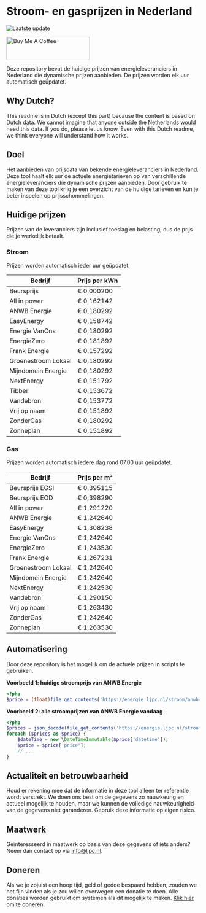 # Stroom- en gasprijzen in Nederland

![Laatste update](https://img.shields.io/badge/laatste%20update-2024--10--06%2014%3A00%20CET-brightgreen)

<a href="https://www.buymeacoffee.com/Lars-" target="_blank"><img src="https://cdn.buymeacoffee.com/buttons/v2/default-orange.png" alt="Buy Me A Coffee" height="60" style="height: 60px !important;width: 217px !important;" ></a>

Deze repository bevat de huidige prijzen van energieleveranciers in Nederland die dynamische prijzen aanbieden. De prijzen worden elk uur automatisch geüpdatet.

## Why Dutch?

This readme is in Dutch (except this part) because the content is based on Dutch data. We cannot imagine that anyone outside the Netherlands would need this data. If you do, please let us know. Even with this Dutch readme, we think
everyone will understand how it works.

## Doel

Het aanbieden van prijsdata van bekende energieleveranciers in Nederland. Deze tool haalt elk uur de actuele energietarieven op van verschillende energieleveranciers die dynamische prijzen aanbieden. Door gebruik te maken van deze tool
krijg je een overzicht van de huidige tarieven en kun je beter inspelen op prijsschommelingen.

## Huidige prijzen

Prijzen van de leveranciers zijn inclusief toeslag en belasting, dus de prijs die je werkelijk betaalt.

### Stroom

Prijzen worden automatisch ieder uur geüpdatet.

 Bedrijf | Prijs per kWh 
---------|---------------
Beursprijs | € 0,000200
All in power | € 0,162142
ANWB Energie | € 0,180292
EasyEnergy | € 0,158742
Energie VanOns | € 0,180292
EnergieZero | € 0,181892
Frank Energie | € 0,157292
Groenestroom Lokaal | € 0,180292
Mijndomein Energie | € 0,180292
NextEnergy | € 0,151792
Tibber | € 0,153672
Vandebron | € 0,153772
Vrij op naam | € 0,151892
ZonderGas | € 0,180292
Zonneplan | € 0,151892


### Gas

Prijzen worden automatisch iedere dag rond 07.00 uur geüpdatet.

 Bedrijf | Prijs per m³ 
---------|--------------
Beursprijs EGSI | € 0,395115
Beursprijs EOD | € 0,398290
All in power | € 1,291220
ANWB Energie | € 1,242640
EasyEnergy | € 1,308238
Energie VanOns | € 1,242640
EnergieZero | € 1,243530
Frank Energie | € 1,267231
Groenestroom Lokaal | € 1,242640
Mijndomein Energie | € 1,242640
NextEnergy | € 1,242530
Vandebron | € 1,290150
Vrij op naam | € 1,263430
ZonderGas | € 1,242640
Zonneplan | € 1,263530


## Automatisering

Door deze repository is het mogelijk om de actuele prijzen in scripts te gebruiken.

**Voorbeeld 1: huidige stroomprijs van ANWB Energie**

```php
<?php
$price = (float)file_get_contents('https://energie.ljpc.nl/stroom/anwb-energie-nu.txt');

```

**Voorbeeld 2: alle stroomprijzen van ANWB Energie vandaag**

```php
<?php
$prices = json_decode(file_get_contents('https://energie.ljpc.nl/stroom/all-in-power-vandaag.json'),true);
foreach ($prices as $price) {
    $dateTime = new \DateTimeImmutable($price['datetime']);
    $price = $price['price'];
    // ...
}
```

## Actualiteit en betrouwbaarheid

Houd er rekening mee dat de informatie in deze tool alleen ter referentie wordt verstrekt. We doen ons best om de gegevens zo nauwkeurig en actueel mogelijk te houden, maar we kunnen de volledige nauwkeurigheid van de gegevens niet
garanderen. Gebruik deze informatie op eigen risico.

## Maatwerk

Geïnteresseerd in maatwerk op basis van deze gegevens of iets anders? Neem dan contact op
via [info@ljpc.nl](mailto:info@ljpc.nl?subject=Energie%20prijzen).

## Doneren

Als we je zojuist een hoop tijd, geld of gedoe bespaard hebben, zouden we het fijn vinden als je zou willen overwegen een
donatie te doen. Alle donaties worden gebruikt om systemen als dit mogelijk te
maken. [Klik hier](https://www.buymeacoffee.com/Lars-) om te doneren.
